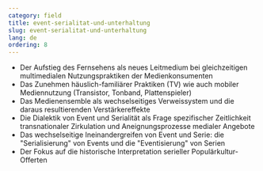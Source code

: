 ```yaml
---
category: field
title: event-serialitat-und-unterhaltung
slug: event-serialitat-und-unterhaltung
lang: de
ordering: 8
---
```

- Der Aufstieg des Fernsehens als neues Leitmedium bei gleichzeitigen multimedialen Nutzungspraktiken der Medienkonsumenten
- Das Zunehmen häuslich-familiärer Praktiken (TV) wie auch mobiler Mediennutzung (Transistor, Tonband, Plattenspieler)
- Das Medienensemble als wechselseitiges Verweissystem und die daraus resultierenden Verstärkereffekte
- Die Dialektik von Event und Serialität als Frage spezifischer Zeitlichkeit transnationaler Zirkulation und Aneignungsprozesse medialer Angebote
- Das wechselseitige Ineinandergreifen von Event und Serie: die "Serialisierung" von Events und die "Eventisierung" von Serien
- Der Fokus auf die historische Interpretation serieller Populärkultur-Offerten

